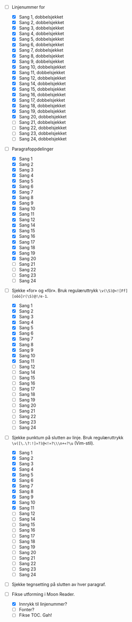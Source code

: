 - [ ] Linjenummer for
  - [x] Sang 1, dobbelsjekket
  - [x] Sang 2, dobbelsjekket
  - [x] Sang 3, dobbelsjekket
  - [x] Sang 4, dobbelsjekket
  - [x] Sang 5, dobbelsjekket
  - [x] Sang 6, dobbelsjekket
  - [x] Sang 7, dobbelsjekket
  - [x] Sang 8, dobbelsjekket
  - [x] Sang 9, dobbelsjekket
  - [x] Sang 10, dobbelsjekket
  - [x] Sang 11, dobbelsjekket
  - [x] Sang 12, dobbelsjekket
  - [x] Sang 14, dobbelsjekket
  - [x] Sang 15, dobbelsjekket
  - [x] Sang 16, dobbelsjekket
  - [x] Sang 17, dobbelsjekket
  - [x] Sang 18, dobbelsjekket
  - [x] Sang 19, dobbelsjekket
  - [x] Sang 20, dobbelsjekket
  - [ ] Sang 21, dobbelsjekket
  - [ ] Sang 22, dobbelsjekket
  - [ ] Sang 23, dobbelsjekket
  - [ ] Sang 24, dobbelsjekket

- [ ] Paragrafoppdelinger
  - [x] Sang 1
  - [x] Sang 2
  - [x] Sang 3
  - [x] Sang 4
  - [x] Sang 5
  - [x] Sang 6
  - [x] Sang 7
  - [x] Sang 8
  - [x] Sang 9
  - [x] Sang 10
  - [x] Sang 11
  - [x] Sang 12
  - [x] Sang 14
  - [x] Sang 15
  - [x] Sang 16
  - [x] Sang 17
  - [x] Sang 18
  - [x] Sang 19
  - [x] Sang 20
  - [ ] Sang 21
  - [ ] Sang 22
  - [ ] Sang 23
  - [ ] Sang 24

- [ ] Sjekke «for» og «fôr». Bruk regulæruttrykk
  `\v(\S)@<![Ff][oôó]r(\S)@!/e-1`.
  - [x] Sang 1
  - [x] Sang 2
  - [x] Sang 3
  - [x] Sang 4
  - [x] Sang 5
  - [x] Sang 6
  - [x] Sang 7
  - [x] Sang 8
  - [x] Sang 9
  - [x] Sang 10
  - [x] Sang 11
  - [ ] Sang 12
  - [ ] Sang 14
  - [ ] Sang 15
  - [ ] Sang 16
  - [ ] Sang 17
  - [ ] Sang 18
  - [ ] Sang 19
  - [ ] Sang 20
  - [ ] Sang 21
  - [ ] Sang 22
  - [ ] Sang 23
  - [ ] Sang 24

- [ ] Sjekke punktum på slutten av linje. Bruk regulæruttrykk
  `\v([\.\?:!]»?)@<!»?\\\n+«?\u` (Vim-stil).
  - [x] Sang 1
  - [x] Sang 2
  - [x] Sang 3
  - [x] Sang 4
  - [x] Sang 5
  - [x] Sang 6
  - [x] Sang 7
  - [x] Sang 8
  - [x] Sang 9
  - [x] Sang 10
  - [x] Sang 11
  - [ ] Sang 12
  - [ ] Sang 14
  - [ ] Sang 15
  - [ ] Sang 16
  - [ ] Sang 17
  - [ ] Sang 18
  - [ ] Sang 19
  - [ ] Sang 20
  - [ ] Sang 21
  - [ ] Sang 22
  - [ ] Sang 23
  - [ ] Sang 24

- [ ] Sjekke tegnsetting på slutten av hver paragraf.

- [ ] Fikse utforming i Moon Reader.
  - [x] Innrykk til linjenummer?
  - [ ] Fonter?
  - [ ] Fikse TOC. Gah!
